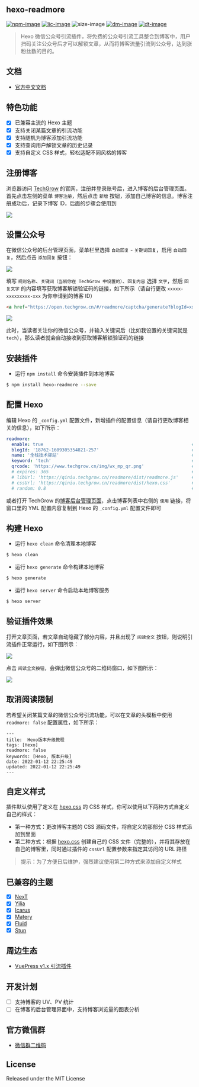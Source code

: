 ## hexo-readmore

[![npm-image]][npm-url]
[![lic-image]](LICENSE)
![size-image]
[![dm-image]][npm-url]
[![dt-image]][npm-url]

> Hexo 微信公众号引流插件，将免费的公众号引流工具整合到博客中，用户扫码关注公众号后才可以解锁文章，从而将博客流量引流到公众号，达到涨粉丝数的目的。

## 文档

- [官方中文文档](https://docs.techgrow.cn/v1/wechat/hexo/)

## 特色功能

- [x] 已兼容主流的 Hexo 主题
- [x] 支持关闭某篇文章的引流功能
- [x] 支持随机为博客添加引流功能
- [x] 支持查询用户解锁文章的历史记录
- [x] 支持自定义 CSS 样式，轻松适配不同风格的博客

## 注册博客

浏览器访问 [TechGrow](https://open.techgrow.cn) 的官网，注册并登录账号后，进入博客的后台管理页面。首先点击左侧的菜单 `博客注册`，然后点击 `新增` 按钮，添加自己博客的信息。博客注册成功后，记录下博客 ID，后面的步骤会使用到

![](https://raw.githubusercontent.com/rqh656418510/hexo-readmore/master/screenshot/717e14eb59dd44dea62d6a0b7549abfd.png)

## 设置公众号

在微信公众号的后台管理页面，菜单栏里选择 `自动回复` - `关键词回复`，启用 `自动回复`，然后点击 `添加回复` 按钮：

![](https://raw.githubusercontent.com/rqh656418510/hexo-readmore/master/screenshot/em64p7w8wlqtt0rsjop0jjeywx29m25w.png)

填写 `规则名称`、`关键词（当初你在 TechGrow 中设置的）`、`回复内容` 选择 `文字`，然后 `回复文字` 的内容填写获取博客解锁验证码的链接，如下所示（请自行更改 `xxxxx-xxxxxxxxx-xxx` 为你申请到的博客 ID）

``` html
<a href="https://open.techgrow.cn/#/readmore/captcha/generate?blogId=xxxxx-xxxxxxxxx-xxx">点击链接，获取博客解锁验证码</a>
```

![](https://raw.githubusercontent.com/rqh656418510/hexo-readmore/master/screenshot/yd89wbdji196ixtwzgzamw37fbein1ia.png)

此时，当读者关注你的微信公众号，并输入关键词后（比如我设置的关键词就是 `tech`），那么读者就会自动接收到获取博客解锁验证码的链接

## 安装插件

- 运行 `npm install` 命令安装插件到本地博客

``` sh
$ npm install hexo-readmore --save
```

## 配置 Hexo

编辑 Hexo 的 `_config.yml` 配置文件，新增插件的配置信息（请自行更改博客相关的信息），如下所示：

``` yml
readmore:
  enable: true                                                        # 是否启用，默认否
  blogId: '18762-1609305354821-257'                                   # 已申请的博客 ID
  name: '全栈技术驿站'                                                  # 已申请的微信公众号名称
  keyword: 'tech'                                                     # 已申请的微信公众号回复关键词
  qrcode: 'https://www.techgrow.cn/img/wx_mp_qr.png'                  # 已申请的微信公众号二维码链接
  # expires: 365                                                      # 文章解锁后凭证的有效天数（可选）
  # libUrl: 'https://qiniu.techgrow.cn/readmore/dist/readmore.js'     # 自定义的 JS 资源链接，可用于 CDN 加速（可选）
  # cssUrl: 'https://qiniu.techgrow.cn/readmore/dist/hexo.css'        # 自定义的 CSS 资源链接，可用于适配不同风格的博客（可选）
  # random: 0.8                                                       # 每篇文章随机添加微信公众号引流工具的概率，有效范围在 0.1 ~ 1 之间，1 则表示所有文章默认都自动添加引流工具（可选）
```

或者打开 TechGrow 的[博客后台管理页面](https://open.techgrow.cn/#/readmore/website/register)，点击博客列表中右侧的 `使用` 链接，将窗口里的 YML 配置内容复制到 Hexo 的 `_config.yml` 配置文件即可

## 构建 Hexo

- 运行 `hexo clean` 命令清理本地博客

``` sh
$ hexo clean
```

- 运行 `hexo generate` 命令构建本地博客

``` sh
$ hexo generate
```

- 运行 `hexo server` 命令启动本地博客服务

``` sh
$ hexo server
```

## 验证插件效果

打开文章页面，若文章自动隐藏了部分内容，并且出现了 `阅读全文` 按钮，则说明引流插件正常运行，如下图所示：

![](https://raw.githubusercontent.com/rqh656418510/hexo-readmore/master/screenshot/3f53ab36dfa84fb99a6508ae46e5373a.png)

点击 `阅读全文按钮`，会弹出微信公众号的二维码窗口，如下图所示：

![](https://raw.githubusercontent.com/rqh656418510/hexo-readmore/master/screenshot/202980a480fd463c814a31d5cc3fb2a1.png)

## 取消阅读限制

若希望关闭某篇文章的微信公众号引流功能，可以在文章的头模板中使用 `readmore: false` 配置属性，如下所示：

```
---
title:  Hexo版本升级教程
tags: [Hexo]
readmore: false
keywords: [Hexo, 版本升级]
date: 2022-01-12 22:25:49
updated: 2022-01-12 22:25:49
---
```

## 自定义样式

插件默认使用了定义在 [hexo.css](https://qiniu.techgrow.cn/readmore/dist/hexo.css) 的 CSS 样式，你可以使用以下两种方式自定义自己的样式：

- 第一种方式：更改博客主题的 CSS 源码文件，将自定义的那部分 CSS 样式添加到里面
- 第二种方式：根据 [hexo.css](https://qiniu.techgrow.cn/readmore/dist/hexo.css) 创建自己的 CSS 文件（完整的），并将其存放在自己的博客里，同时通过插件的 `cssUrl` 配置参数来指定其访问的 URL 路径

> 提示：为了方便日后维护，强烈建议使用第二种方式来添加自定义样式

## 已兼容的主题

- [x] [NexT](https://github.com/next-theme/hexo-theme-next)
- [x] [Yilia](https://github.com/litten/hexo-theme-yilia)
- [x] [Icarus](https://github.com/ppoffice/hexo-theme-icarus)
- [x] [Matery](https://github.com/blinkfox/hexo-theme-matery)
- [x] [Fluid](https://github.com/fluid-dev/hexo-theme-fluid)
- [x] [Stun](https://github.com/liuyib/hexo-theme-stun)

## 周边生态

- [VuePress v1.x 引流插件](https://github.com/rqh656418510/vuepress-plugin-readmore-popular)

## 开发计划

- [ ] 支持博客的 UV、PV 统计
- [ ] 在博客的后台管理界面中，支持博客浏览量的图表分析

## 官方微信群

- [微信群二维码](https://www.techgrow.cn/img/wx-group-qr-techgrow.png)

## License

Released under the MIT License

[npm-image]: https://img.shields.io/npm/v/hexo-readmore?style=flat-square
[lic-image]: https://img.shields.io/npm/l/hexo-readmore?style=flat-square

[size-image]: https://img.shields.io/github/languages/code-size/rqh656418510/hexo-readmore?style=flat-square
[dm-image]: https://img.shields.io/npm/dm/hexo-readmore?style=flat-square
[dt-image]: https://img.shields.io/npm/dt/hexo-readmore?style=flat-square

[npm-url]: https://www.npmjs.com/package/hexo-readmore